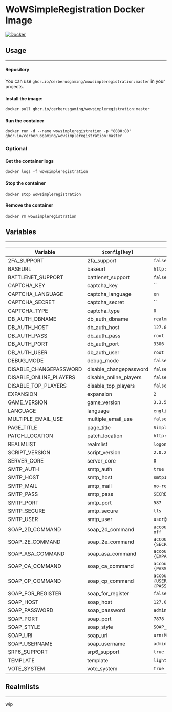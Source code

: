 # WoWSimpleRegistration Docker Image

[![Docker](https://github.com/CerberusGaming/WoWSimpleRegistration/actions/workflows/docker-publish.yml/badge.svg)](https://github.com/CerberusGaming/WoWSimpleRegistration/actions/workflows/docker-publish.yml)

## Usage

---

#### Repository

You can use `ghcr.io/cerberusgaming/wowsimpleregistration:master` in your projects.

#### Install the image:

```shell
docker pull ghcr.io/cerberusgaming/wowsimpleregistration:master
```

#### Run the container

```shell
docker run -d --name wowsimpleregistration -p "8080:80" ghcr.io/cerberusgaming/wowsimpleregistration:master
```

### Optional

#### Get the container logs

```shell
docker logs -f wowsimpleregistration
```

#### Stop the container

```shell
docker stop wowsimpleregistration
```

#### Remove the container

```shell
docker rm wowsimpleregistration
```

## Variables

---

| Variable               | `$config[key]`         | Default Value                                           | Description |
|------------------------|------------------------|---------------------------------------------------------|-------------|
| 2FA_SUPPORT            | 2fa_support            | `false`                                                 |             |
| BASEURL                | baseurl                | `http://localhost`                                      |             |
| BATTLENET_SUPPORT      | battlenet_support      | `false`                                                 |             |
| CAPTCHA_KEY            | captcha_key            | ``                                                      |             |
| CAPTCHA_LANGUAGE       | captcha_language       | `en`                                                    |             |
| CAPTCHA_SECRET         | captcha_secret         | ``                                                      |             |
| CAPTCHA_TYPE           | captcha_type           | `0`                                                     |             |
| DB_AUTH_DBNAME         | db_auth_dbname         | `realmd`                                                |             |
| DB_AUTH_HOST           | db_auth_host           | `127.0.0.1`                                             |             |
| DB_AUTH_PASS           | db_auth_pass           | `root`                                                  |             |
| DB_AUTH_PORT           | db_auth_port           | `3306`                                                  |             |
| DB_AUTH_USER           | db_auth_user           | `root`                                                  |             |
| DEBUG_MODE             | debug_mode             | `false`                                                 |             |
| DISABLE_CHANGEPASSWORD | disable_changepassword | `false`                                                 |             |
| DISABLE_ONLINE_PLAYERS | disable_online_players | `false`                                                 |             |
| DISABLE_TOP_PLAYERS    | disable_top_players    | `false`                                                 |             |
| EXPANSION              | expansion              | `2`                                                     |             |
| GAME_VERSION           | game_version           | `3.3.5a (12340)`                                        |             |
| LANGUAGE               | language               | `english`                                               |             |
| MULTIPLE_EMAIL_USE     | multiple_email_use     | `false`                                                 |             |
| PAGE_TITLE             | page_title             | `Simple Register`                                       |             |
| PATCH_LOCATION         | patch_location         | `http://mypatch.com/patch.mpq`                          |             |
| REALMLIST              | realmlist              | `logon.myserver.com`                                    |             |
| SCRIPT_VERSION         | script_version         | `2.0.2`                                                 |             |
| SERVER_CORE            | server_core            | `0`                                                     |             |
| SMTP_AUTH              | smtp_auth              | `true`                                                  |             |
| SMTP_HOST              | smtp_host              | `smtp1.example.com`                                     |             |
| SMTP_MAIL              | smtp_mail              | `no-reply@example.com`                                  |             |
| SMTP_PASS              | smtp_pass              | `SECRET`                                                |             |
| SMTP_PORT              | smtp_port              | `587`                                                   |             |
| SMTP_SECURE            | smtp_secure            | `tls`                                                   |             |
| SMTP_USER              | smtp_user              | `user@example.com`                                      |             |
| SOAP_2D_COMMAND        | soap_2d_command        | `account set 2fa {USERNAME} off`                        |             |
| SOAP_2E_COMMAND        | soap_2e_command        | `account set 2fa {USERNAME} {SECRET}`                   |             |
| SOAP_ASA_COMMAND       | soap_asa_command       | `account set addon {USERNAME} {EXPANSION}`              |             |
| SOAP_CA_COMMAND        | soap_ca_command        | `account create {USERNAME} {PASSWORD}`                  |             |
| SOAP_CP_COMMAND        | soap_cp_command        | `account set password {USERNAME} {PASSWORD} {PASSWORD}` |             |
| SOAP_FOR_REGISTER      | soap_for_register      | `false`                                                 |             |
| SOAP_HOST              | soap_host              | `127.0.0.1`                                             |             |
| SOAP_PASSWORD          | soap_password          | `admin_soap`                                            |             |
| SOAP_PORT              | soap_port              | `7878`                                                  |             |
| SOAP_STYLE             | soap_style             | `SOAP_RPC`                                              |             |
| SOAP_URI               | soap_uri               | `urn:MaNGOS`                                            |             |
| SOAP_USERNAME          | soap_username          | `admin_soap`                                            |             |
| SRP6_SUPPORT           | srp6_support           | `true`                                                  |             |
| TEMPLATE               | template               | `light`                                                 |             |
| VOTE_SYSTEM            | vote_system            | `true`                                                  |             |

## Realmlists

---
wip